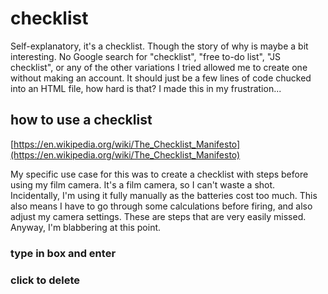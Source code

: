 # checklist

Self-explanatory, it's a checklist. Though the story of why is maybe a bit interesting. No Google search for "checklist", "free to-do list", "JS checklist", or any of the other variations I tried allowed me to create one without making an account. It should just be a few lines of code chucked into an HTML file, how hard is that? I made this in my frustration...

## how to use a checklist

[https://en.wikipedia.org/wiki/The_Checklist_Manifesto](https://en.wikipedia.org/wiki/The_Checklist_Manifesto)

My specific use case for this was to create a checklist with steps before using my film camera. It's a film camera, so I can't waste a shot. Incidentally, I'm using it fully manually as the batteries cost too much. This also means I have to go through some calculations before firing, and also adjust my camera settings. These are steps that are very easily missed. Anyway, I'm blabbering at this point. 

### type in box and enter

### click to delete

